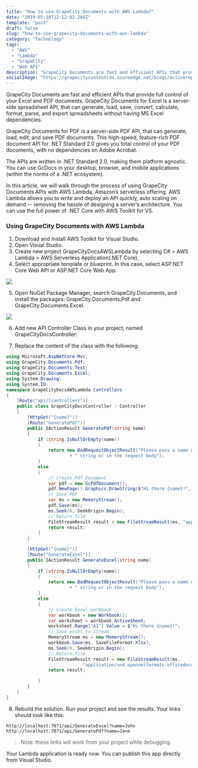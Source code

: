 ```yaml
---
title: "How to use GrapeCity Documents with AWS Lambda?"
date: "2019-05-18T22:12:03.284Z"
template: "post"
draft: false
slug: "how-to-use-grapecity-documents-with-aws-lambda"
category: "Technology"
tags:
  - "AWS"
  - "Lambda"
  - "GrapeCity"
  - "Web API"
description: "GrapeCity Documents are fast and efficient APIs that provide full control of your Excel and PDF documents. GrapeCity Documents for Excel is a server-side spreadsheet API, that can generate, load, save, convert, calculate, format, parse, and export spreadsheets without having MS Excel dependencies."
socialImage: "https://grapecitycontentcdn.azureedge.net/blogs/activereports/20180614-ar-webinar-files/lambda.png"
---
```


GrapeCity Documents are fast and efficient APIs that provide full control of your Excel and PDF documents. GrapeCity Documents for Excel is a server-side spreadsheet API, that can generate, load, save, convert, calculate, format, parse, and export spreadsheets without having MS Excel dependencies.

GrapeCity Documents for PDF is a server-side PDF API, that can generate, load, edit, and save PDF documents. This high-speed, feature-rich PDF document API for .NET Standard 2.0 gives you total control of your PDF documents, with no dependencies on Adobe Acrobat.

The APIs are written in .NET Standard 2.0, making them platform agnostic. You can use GcDocs in your desktop, browser, and mobile applications (within the norms of a .NET ecosystem).

In this article, we will walk through the process of using GrapeCity Documents APIs with AWS Lambda, Amazon’s serverless offering. AWS Lambda allows you to write and deploy an API quickly, auto scaling on demand -- removing the hassle of designing a server’s architecture. You can use the full power of .NET Core with AWS Toolkit for VS.

### Using GrapeCity Documents with AWS Lambda

1. Download and Install AWS Toolkit for Visual Studio.
2. Open Visual Studio.
3. Create new project GrapeCityDocsAWSLambda by selecting C# > AWS Lambda > AWS Serverless Application(.NET Core).
4. Select appropriate template or blueprint. In this case, select ASP.NET Core Web API or ASP.NET Core Web App.

![](https://grapecitycontentcdn.azureedge.net/blogs/activereports/20180614-ar-webinar-files/picture1.png)

5. Open NuGet Package Manager, search GrapeCity.Documents, and install the packages: GrapeCity.Documents.Pdf and GrapeCity.Documents.Excel.

![](https://grapecitycontentcdn.azureedge.net/blogs/activereports/20180614-ar-webinar-files/picture2.png)

6. Add new API Controller Class in your project, named GrapeCityDocsController:

7. Replace the content of the class with the following:

```cs
using Microsoft.AspNetCore.Mvc;
using GrapeCity.Documents.Pdf;
using GrapeCity.Documents.Text;
using GrapeCity.Documents.Excel;
using System.Drawing;
using System.IO;
namespace GrapeCityDocsAWSLambda.Controllers
{
    [Route("api/[controller]")]
    public class GrapeCityDocsController : Controller
    {
        [HttpGet("{name}")]
        [Route("GeneratePdf")]
        public IActionResult GeneratePdf(string name)
        {
            if (string.IsNullOrEmpty(name))
            {
                return new BadRequestObjectResult("Please pass a name on the query"
                        + " string or in the request body");
            }
            else
            {
                // Create Pdf Document
                var pdf = new GcPdfDocument();
                pdf.NewPage().Graphics.DrawString($"Hi there {name}!", new TextFormat(), new PointF(72, 72));
                // Save PDF
                var ms = new MemoryStream();
                pdf.Save(ms);
                ms.Seek(0, SeekOrigin.Begin);
                // Return file
                FileStreamResult result = new FileStreamResult(ms, "application/pdf");
                return result;
            }
        }

        [HttpGet("{name}")]
        [Route("GenerateExcel")]
        public IActionResult GenerateExcel(string name)
        {
            if (string.IsNullOrEmpty(name))
            {
                return new BadRequestObjectResult("Please pass a name on the query"
                        + " string or in the request body");
            }
            else
            {
                // Create Excel workbook
                var workbook = new Workbook();
                var worksheet = workbook.ActiveSheet;
                worksheet.Range["A1"].Value = $"Hi there {name}!";
                // Save excel to stream
                MemoryStream ms = new MemoryStream();
                workbook.Save(ms, SaveFileFormat.Xlsx);
                ms.Seek(0, SeekOrigin.Begin);
                // Return file
                FileStreamResult result = new FileStreamResult(ms,
                             "application/vnd.openxmlformats-officedocument.spreadsheetml.sheet");
                return result;

            }
        }
    }
}
```
8. Rebuild the solution. Run your project and see the results. Your links should look like this:
```
http://localhost:7071/api/GenerateExcel?name=John
http://localhost:7071/api/GeneratePdf?name=Jane
```
> Note: these links will work from your project while debugging.

Your Lambda application is ready now. You can publish this app directly from Visual Studio.